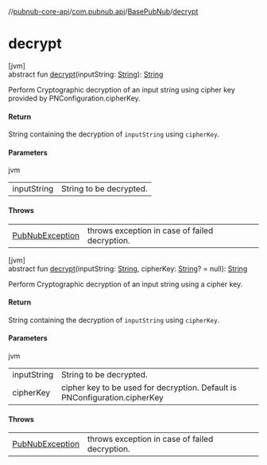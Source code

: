 //[pubnub-core-api](../../../index.md)/[com.pubnub.api](../index.md)/[BasePubNub](index.md)/[decrypt](decrypt.md)

# decrypt

[jvm]\
abstract fun [decrypt](decrypt.md)(inputString: [String](https://kotlinlang.org/api/latest/jvm/stdlib/kotlin/-string/index.html)): [String](https://kotlinlang.org/api/latest/jvm/stdlib/kotlin/-string/index.html)

Perform Cryptographic decryption of an input string using cipher key provided by PNConfiguration.cipherKey.

#### Return

String containing the decryption of `inputString` using `cipherKey`.

#### Parameters

jvm

| | |
|---|---|
| inputString | String to be decrypted. |

#### Throws

| | |
|---|---|
| [PubNubException](../-pub-nub-exception/index.md) | throws exception in case of failed decryption. |

[jvm]\
abstract fun [decrypt](decrypt.md)(inputString: [String](https://kotlinlang.org/api/latest/jvm/stdlib/kotlin/-string/index.html), cipherKey: [String](https://kotlinlang.org/api/latest/jvm/stdlib/kotlin/-string/index.html)? = null): [String](https://kotlinlang.org/api/latest/jvm/stdlib/kotlin/-string/index.html)

Perform Cryptographic decryption of an input string using a cipher key.

#### Return

String containing the decryption of `inputString` using `cipherKey`.

#### Parameters

jvm

| | |
|---|---|
| inputString | String to be decrypted. |
| cipherKey | cipher key to be used for decryption. Default is PNConfiguration.cipherKey |

#### Throws

| | |
|---|---|
| [PubNubException](../-pub-nub-exception/index.md) | throws exception in case of failed decryption. |
